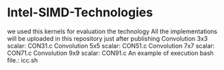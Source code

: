 # Intel-SIMD-Technologies
we used this kernels for evaluation the technology
All the implementations will be uploaded in this repository just after publishing
Convolution 3x3 scalar: CON31.c
Convolution 5x5 scalar: CON51.c
Convolution 7x7 scalar: CON71.c
Convolution 9x9 scalar: CON91.c
An example of execution bash file.: icc.sh
